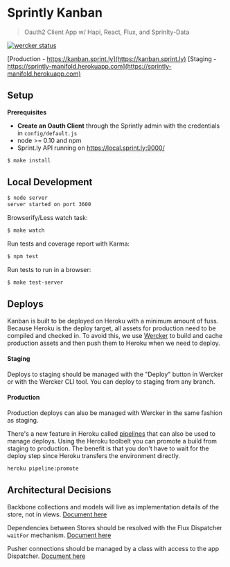 # Sprintly Kanban

> Oauth2 Client App w/ Hapi, React, Flux, and Sprinlty-Data

[![wercker status](https://app.wercker.com/status/01a6dce093261e014308a7e7af9fd5c7/m/master "wercker status")](https://app.wercker.com/project/bykey/01a6dce093261e014308a7e7af9fd5c7)

[Production - https://kanban.sprint.ly](https://kanban.sprint.ly)
[Staging - https://sprintly-manifold.herokuapp.com](https://sprintly-manifold.herokuapp.com)

## Setup

**Prerequisites**

* **Create an Oauth Client** through the Sprintly admin with the credentials
in `config/default.js`
* node >= 0.10 and npm
* Sprint.ly API running on https://local.sprint.ly:9000/

```bash
$ make install
```

## Local Development

```bash
$ node server
server started on port 3600
```

Browserify/Less watch task:

```bash
$ make watch
```

Run tests and coverage report with Karma:

```bash
$ npm test
```

Run tests to run in a browser:

```bash
$ make test-server
```

## Deploys

Kanban is built to be deployed on Heroku with a minimum amount of fuss. Because
Heroku is the deploy target, all assets for production need to be compiled and
checked in. To avoid this, we use
[Wercker](https://app.wercker.com/project/bykey/01a6dce093261e014308a7e7af9fd5c7)
to build and cache production assets and then push them to Heroku when we need
to deploy.

#### Staging

Deploys to staging should be managed with the "Deploy" button in Wercker or
with the Wercker CLI tool. You can deploy to staging from any branch.

#### Production

Production deploys can also be managed with Wercker in the same fashion as
staging.

There's a new feature in Heroku called
[pipelines](https://devcenter.heroku.com/articles/labs-pipelines) that can also
be used to manage deploys. Using the Heroku toolbelt you can promote a build
from staging to production. The benefit is that you don't have to wait for the
deploy step since Heroku transfers the environment directly.

```bash
heroku pipeline:promote
```

## Architectural Decisions

Backbone collections and models will live as implementation details of the store, not in views. [Document here](https://docs.google.com/a/quickleft.com/document/d/128zIqfwTGUDdFF38nH-CD4IHVNFkbiZqoDGN8p-rmbw/edit#heading=h.1491m6n30hmq)

Dependencies between Stores should be resolved with the Flux Dispatcher `waitFor` mechanism. [Document here](https://docs.google.com/a/quickleft.com/document/d/1zUSyoRTvRBleuU2FTvnnRqhaS-tcM1ACcabqahiOkMk/edit)

Pusher connections should be managed by a class with access to the app Dispatcher. [Document here](https://docs.google.com/a/quickleft.com/document/d/17bfOLwwM1avXcr7u3qMZPfJt1pMOv1r3VaLUiejbME4/edit)
